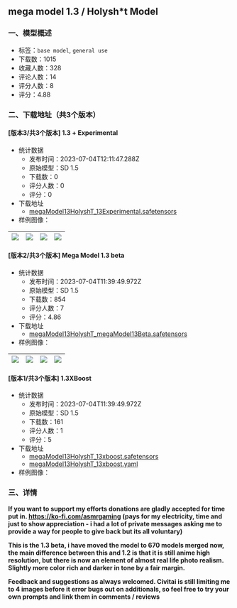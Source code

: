 ## mega model 1.3 / Holysh*t Model
### 一、模型概述

- 标签：`base model`, `general use`
- 下载数：1015
- 收藏人数：328
- 评论人数：14
- 评分人数：8
- 评分：4.88

### 二、下载地址（共3个版本）

#### [版本3/共3个版本] 1.3 + Experimental

- 统计数据
  - 发布时间：2023-07-04T12:11:47.288Z
  - 原始模型：SD 1.5
  - 下载数：0
  - 评分人数：0
  - 评分：0
- 下载地址
  - [megaModel13HolyshT_13Experimental.safetensors](https://civitai.com/api/download/models/110031)
- 样例图像：

| <img src="https://image.civitai.com/xG1nkqKTMzGDvpLrqFT7WA/9883b5e0-9a3d-46c3-b190-7cdda6fa1e14/width=450/1402984.jpeg" /> | <img src="https://image.civitai.com/xG1nkqKTMzGDvpLrqFT7WA/a95609ed-9fa2-4212-a21f-a87b59f55ed8/width=450/1403030.jpeg" /> | <img src="https://image.civitai.com/xG1nkqKTMzGDvpLrqFT7WA/28382fbd-d94a-45e5-8a36-4d20cd09c5b2/width=450/1402997.jpeg" /> | <img src="https://image.civitai.com/xG1nkqKTMzGDvpLrqFT7WA/dc1827fc-3218-4c70-84a2-2348b383bbf6/width=450/1402998.jpeg" /> |
| ---- | ---- | ---- | ---- |

#### [版本2/共3个版本] Mega Model 1.3 beta

- 统计数据
  - 发布时间：2023-07-04T11:39:49.972Z
  - 原始模型：SD 1.5
  - 下载数：854
  - 评分人数：7
  - 评分：4.86
- 下载地址
  - [megaModel13HolyshT_megaModel13Beta.safetensors](https://civitai.com/api/download/models/28665)
- 样例图像：

| <img src="https://image.civitai.com/xG1nkqKTMzGDvpLrqFT7WA/99e62af8-e03c-49ad-0b53-172afa723400/width=450/323277.jpeg" /> | <img src="https://image.civitai.com/xG1nkqKTMzGDvpLrqFT7WA/94ed89f6-8238-4a00-4264-df7386b02d00/width=450/323276.jpeg" /> | <img src="https://image.civitai.com/xG1nkqKTMzGDvpLrqFT7WA/4b55f2e8-d333-481c-579b-548b39e92400/width=450/323275.jpeg" /> | <img src="https://image.civitai.com/xG1nkqKTMzGDvpLrqFT7WA/68a62779-a9e3-4a6f-ab99-8e5948b74e00/width=450/323274.jpeg" /> |
| ---- | ---- | ---- | ---- |

#### [版本1/共3个版本] 1.3XBoost 

- 统计数据
  - 发布时间：2023-07-04T11:39:49.972Z
  - 原始模型：SD 1.5
  - 下载数：161
  - 评分人数：1
  - 评分：5
- 下载地址
  - [megaModel13HolyshT_13xboost.safetensors](https://civitai.com/api/download/models/36537)
  - [megaModel13HolyshT_13xboost.yaml](https://civitai.com/api/download/models/36537?type=Config&format=Other)
- 样例图像：

### 三、详情
<p><strong>If you want to support my efforts donations are gladly accepted for time put in. </strong><a target="_blank" rel="ugc" href="https://ko-fi.com/asmrgaming"><strong>https://ko-fi.com/asmrgaming</strong></a><strong> (pays for my electricity, time and just to show appreciation - i had a lot of private messages asking me to provide a way for people to give back but its all voluntary)</strong></p><p></p><p><strong>This is the 1.3 beta, i have moved the model to 670 models merged now, the main difference between this and 1.2 is that it is still anime high resolution, but there is now an element of almost real life photo realism.  Slightly more color rich and darker in tone by a fair margin.  </strong></p><p></p><p><strong>Feedback and suggestions as always welcomed.  Civitai is still limiting me to 4 images before it error bugs out on additionals, so feel free to try your own prompts and link them in comments / reviews</strong></p>